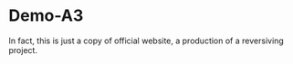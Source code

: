 # Demo-A3

In fact, this is just a copy of official website, a production of a reversiving project.
